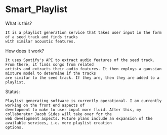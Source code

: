 # Smart_Playlist
What is this?

    It is a playlist generation service that takes user input in the form of a seed track and finds tracks 
    with similar acoustic features.

How does it work?

    It uses Spotify's API to extract audio features of the seed track. From there, it finds songs from related 
    artists and extracts their audio features. It then employs a gaussian mixture model to determine if the tracks 
    are similar to the seed track. If they are, then they are added to a playlist.

Status:

    Playlist generating software is currently operational. I am currently working on the front end aspects of 
    development to make to user input more fluid. After this, my collaborator Jacob Sides will take over for the 
    web development aspects. Future plans include an expansion of the available services, i.e. more playlist creation
    options.
